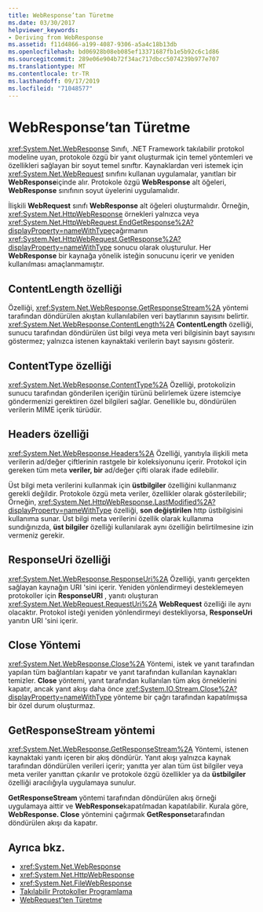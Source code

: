 ```yaml
---
title: WebResponse’tan Türetme
ms.date: 03/30/2017
helpviewer_keywords:
- Deriving from WebResponse
ms.assetid: f11d4866-a199-4087-9306-a5a4c18b13db
ms.openlocfilehash: bd06928b08eb085ef13371687fb1e5b92c6c1d86
ms.sourcegitcommit: 289e06e904b72f34ac717dbcc5074239b977e707
ms.translationtype: MT
ms.contentlocale: tr-TR
ms.lasthandoff: 09/17/2019
ms.locfileid: "71048577"
---
```

# <a name="deriving-from-webresponse"></a>WebResponse’tan Türetme
<xref:System.Net.WebResponse> Sınıfı, .NET Framework takılabilir protokol modeline uyan, protokole özgü bir yanıt oluşturmak için temel yöntemleri ve özellikleri sağlayan bir soyut temel sınıftır. Kaynaklardan veri istemek için <xref:System.Net.WebRequest> sınıfını kullanan uygulamalar, yanıtları bir **WebResponse**içinde alır. Protokole özgü **WebResponse** alt öğeleri, **WebResponse** sınıfının soyut üyelerini uygulamalıdır.  
  
 İlişkili **WebRequest** sınıfı **WebResponse** alt öğeleri oluşturmalıdır. Örneğin, <xref:System.Net.HttpWebResponse> örnekleri yalnızca veya <xref:System.Net.HttpWebRequest.EndGetResponse%2A?displayProperty=nameWithType>çağırmanın <xref:System.Net.HttpWebRequest.GetResponse%2A?displayProperty=nameWithType> sonucu olarak oluşturulur. Her **WebResponse** bir kaynağa yönelik isteğin sonucunu içerir ve yeniden kullanılması amaçlanmamıştır.  
  
## <a name="contentlength-property"></a>ContentLength özelliği  
 Özelliği, <xref:System.Net.WebResponse.GetResponseStream%2A> yöntemi tarafından döndürülen akıştan kullanılabilen veri baytlarının sayısını belirtir. <xref:System.Net.WebResponse.ContentLength%2A> **ContentLength** özelliği, sunucu tarafından döndürülen üst bilgi veya meta veri bilgisinin bayt sayısını göstermez; yalnızca istenen kaynaktaki verilerin bayt sayısını gösterir.  
  
## <a name="contenttype-property"></a>ContentType özelliği  
 <xref:System.Net.WebResponse.ContentType%2A> Özelliği, protokolizin sunucu tarafından gönderilen içeriğin türünü belirlemek üzere istemciye göndermenizi gerektiren özel bilgileri sağlar. Genellikle bu, döndürülen verilerin MIME içerik türüdür.  
  
## <a name="headers-property"></a>Headers özelliği  
 <xref:System.Net.WebResponse.Headers%2A> Özelliği, yanıtıyla ilişkili meta verilerin ad/değer çiftlerinin rastgele bir koleksiyonunu içerir. Protokol için gereken tüm meta **veriler, bir** ad/değer çifti olarak ifade edilebilir.  
  
 Üst bilgi meta verilerini kullanmak için **üstbilgiler** özelliğini kullanmanız gerekli değildir. Protokole özgü meta veriler, özellikler olarak gösterilebilir; Örneğin, <xref:System.Net.HttpWebResponse.LastModified%2A?displayProperty=nameWithType> özelliği, **son değiştirilen** http üstbilgisini kullanıma sunar. Üst bilgi meta verilerini özellik olarak kullanıma sundığınızda, **üst bilgiler** özelliği kullanılarak aynı özelliğin belirtilmesine izin vermeniz gerekir.  
  
## <a name="responseuri-property"></a>ResponseUri özelliği  
 <xref:System.Net.WebResponse.ResponseUri%2A> Özelliği, yanıtı gerçekten sağlayan kaynağın URI 'sini içerir. Yeniden yönlendirmeyi desteklemeyen protokoller için **ResponseURI** , yanıtı oluşturan <xref:System.Net.WebRequest.RequestUri%2A> **WebRequest** özelliği ile aynı olacaktır. Protokol isteği yeniden yönlendirmeyi destekliyorsa, **ResponseUri** yanıtın URI 'sini içerir.  
  
## <a name="close-method"></a>Close Yöntemi  
 <xref:System.Net.WebResponse.Close%2A> Yöntemi, istek ve yanıt tarafından yapılan tüm bağlantıları kapatır ve yanıt tarafından kullanılan kaynakları temizler. **Close** yöntemi, yanıt tarafından kullanılan tüm akış örneklerini kapatır, ancak yanıt akışı daha önce <xref:System.IO.Stream.Close%2A?displayProperty=nameWithType> yönteme bir çağrı tarafından kapatılmışsa bir özel durum oluşturmaz.  
  
## <a name="getresponsestream-method"></a>GetResponseStream yöntemi  
 <xref:System.Net.WebResponse.GetResponseStream%2A> Yöntemi, istenen kaynaktaki yanıtı içeren bir akış döndürür. Yanıt akışı yalnızca kaynak tarafından döndürülen verileri içerir; yanıtta yer alan tüm üst bilgiler veya meta veriler yanıttan çıkarılır ve protokole özgü özellikler ya da **üstbilgiler** özelliği aracılığıyla uygulamaya sunulur.  
  
 **GetResponseStream** yöntemi tarafından döndürülen akış örneği uygulamaya aittir ve **WebResponse**kapatılmadan kapatılabilir. Kurala göre, **WebResponse. Close** yöntemini çağırmak **GetResponse**tarafından döndürülen akışı da kapatır.  
  
## <a name="see-also"></a>Ayrıca bkz.

- <xref:System.Net.WebResponse>
- <xref:System.Net.HttpWebResponse>
- <xref:System.Net.FileWebResponse>
- [Takılabilir Protokoller Programlama](programming-pluggable-protocols.md)
- [WebRequest’ten Türetme](deriving-from-webrequest.md)
